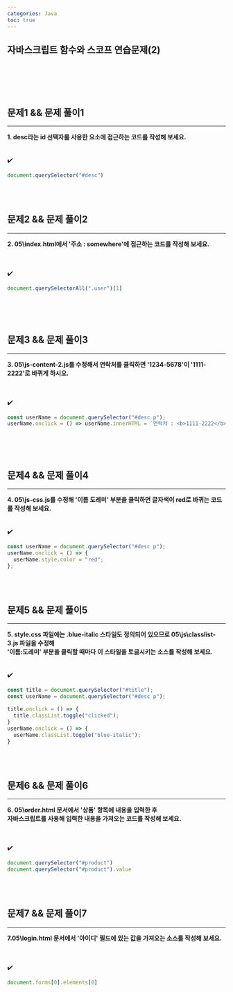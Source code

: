 ```yaml
---
categories: Java
toc: true
---
```


## 자바스크립트 함수와 스코프 연습문제(2)
  <br> 
  <br>
  <br>
  <br>
 

## 문제1 && 문제 풀이1
___
**1. desc라는 id 선택자를 사용한 요소에 접근하는 코드를 작성해 보세요.** 
<br>
<br>
<br>
✔️
<br>

```js
document.querySelector("#desc")
```

<br>
<br>

## 문제2 && 문제 풀이2
___
**2. 05\index.html에서 '주소 : somewhere'에 접근하는 코드를 작성해 보세요.**
<br>
<br>
<br>

  ✔️ 
<br>
```js
document.querySelectorAll(".user")[1]
```
<br>
<br>
<br>

## 문제3 && 문제 풀이3
___
**3. 05\js-content-2.js를 수정해서 연락처를 클릭하면 '1234-5678'이 '1111-2222'로 바뀌게 하시오.** <br>
<br>
<br>

  ✔️ <br>

```js
const userName = document.querySelector("#desc p");
userName.onclick = () => userName.innerHTML = `연락처 : <b>1111-2222</b>`;
``` 
<br>
<br>
<br>
  
## 문제4 && 문제 풀이4
___
**4. 05\js-css.js를 수정해 '이름 도레미' 부분을 클릭하면 글자색이 red로 바뀌는 코드를 작성해 보세요.** <br>
<br>
<br>
✔️ 
<br>
```js
const userName = document.querySelector("#desc p");
userName.onclick = () => {
  userName.style.color = "red";
};
```
<br>
<br>

## 문제5 && 문제 풀이5
___
**5. style.css 파일에는 .blue-italic 스타일도 정의되어 있으므로 05\js\classlist-3.js 파일을 수정해** <br>
**'이름:도레미' 부분을 클릭할 때마다 이 스타일을 토글시키는 소스를 작성해 보세요.** <br>
<br>
<br>
  ✔️ <br>
  
```js
const title = document.querySelector("#title");
const userName = document.querySelector("#desc p");

title.onclick = () => {
  title.classList.toggle("clicked");  
}
userName.onclick = () => {
  userName.classList.toggle("blue-italic");
}
```
<br>
<br>

## 문제6 && 문제 풀이6
___
**6. 05\order.html 문서에서 '상품' 항목에 내용을 입력한 후** <br>
**자바스크립트를 사용해 입력한 내용을 가져오는 코드를 작성해 보세요.**
<br>
<br>
<br>

  ✔️ <br>

```js
document.querySelector("#product")
document.querySelector("#product").value
```
<br>
<br>

## 문제7 && 문제 풀이7
___
**7.05\login.html 문서에서 '아이디' 필드에 있는 값을 가져오는 소스를 작성해 보세요.**
<br>
<br>
<br>

  ✔️ <br>

```js
document.forms[0].elements[0]
```
<br>
<br>
